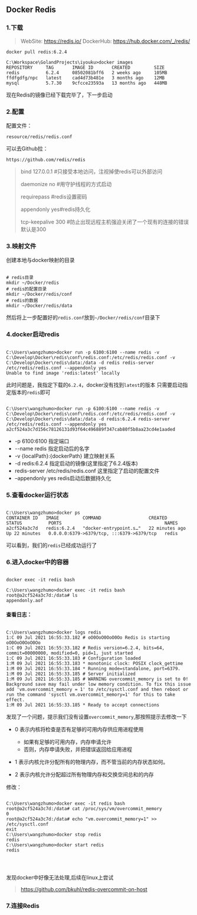 ## Docker Redis

### 1.下载

>WebSite: https://redis.io/
>DockerHub: https://hub.docker.com/_/redis/ 

```shell
docker pull redis:6.2.4

C:\Workspace\GolandProjects\iyouku>docker images
REPOSITORY     TAG       IMAGE ID       CREATED         SIZE
redis          6.2.4     08502081bff6   2 weeks ago     105MB
ffdfgdfg/npc   latest    cad4d73b481e   3 months ago    12MB
mysql          5.7.30    9cfcce23593a   13 months ago   448MB
```
现在Redis的镜像已经下载完毕了，下一步启动

### 2.配置

配置文件：

`resource/redis/redis.conf`

可以去Github拉：

`https://github.com/redis/redis`

> bind 127.0.0.1 #只接受本地访问，注视掉使redis可以外部访问 
> 
> daemonize no #用守护线程的方式启动
> 
> requirepass #redis设置密码 
> 
> appendonly yes#redis持久化　　 
> 
> tcp-keepalive 300 #防止出现远程主机强迫关闭了一个现有的连接的错误 默认是300

### 3.映射文件
创建本地与docker映射的目录

```shell

# redis目录
mkdir ~/Docker/redis  
# redis的配置目录
mkdir ~/Docker/redis/conf
# redis的数据
mkdir ~/Docker/redis/data

```
然后将上一步配置好的`redis.conf`放到`~/Docker/redis/conf`目录下


### 4.docker启动redis

```shell

C:\Users\wangzhumo>docker run -p 6100:6100 --name redis -v C:\Develop\Docker\redis\conf\redis.conf:/etc/redis/redis.conf -v C:\Develop\Docker\redis\data:/data -d redis redis-server /etc/redis/redis.conf --appendonly yes
Unable to find image 'redis:latest' locally

```

此时问题是，我指定下载的`6.2.4`，docker没有找到`latest`的版本
只需要启动指定版本的`redis`即可

```shell

C:\Users\wangzhumo>docker run -p 6100:6100 --name redis -v C:\Develop\Docker\redis\conf\redis.conf:/etc/redis/redis.conf -v C:\Develop\Docker\redis\data:/data -d redis:6.2.4 redis-server /etc/redis/redis.conf --appendonly yes
a2cf524a3c7d156c78126131d93f64c496889f347cab80f5b8aa23cd4e1aaded

```
- -p 6100:6100          指定端口
- --name redis          指定启动后的名字
- -v {localPath}:{dockerPath}  建立映射关系
- -d redis:6.2.4        指定启动的镜像(这里指定了6.2.4版本)
- redis-server /etc/redis/redis.conf 这里指定了启动的配置文件
- –appendonly yes       redis启动后数据持久化

### 5.查看docker运行状态
```shell

C:\Users\wangzhumo>docker ps
CONTAINER ID   IMAGE         COMMAND                  CREATED          STATUS          PORTS                                       NAMES
a2cf524a3c7d   redis:6.2.4   "docker-entrypoint.s…"   22 minutes ago   Up 22 minutes   0.0.0.0:6379->6379/tcp, :::6379->6379/tcp   redis

```

可以看到，我们的`redis`已经成功运行了

### 6.进入docker中的容器

```shell

docker exec -it redis bash

C:\Users\wangzhumo>docker exec -it redis bash
root@a2cf524a3c7d:/data# ls
appendonly.aof

```

#### 查看日志：

```shell

C:\Users\wangzhumo>docker logs redis
1:C 09 Jul 2021 16:55:33.182 # oO0OoO0OoO0Oo Redis is starting oO0OoO0OoO0Oo
1:C 09 Jul 2021 16:55:33.182 # Redis version=6.2.4, bits=64, commit=00000000, modified=0, pid=1, just started
1:C 09 Jul 2021 16:55:33.183 # Configuration loaded
1:M 09 Jul 2021 16:55:33.183 * monotonic clock: POSIX clock_gettime
1:M 09 Jul 2021 16:55:33.184 * Running mode=standalone, port=6379.
1:M 09 Jul 2021 16:55:33.185 # Server initialized
1:M 09 Jul 2021 16:55:33.185 # WARNING overcommit_memory is set to 0! Background save may fail under low memory condition. To fix this issue add 'vm.overcommit_memory = 1' to /etc/sysctl.conf and then reboot or run the command 'sysctl vm.overcommit_memory=1' for this to take effect.
1:M 09 Jul 2021 16:55:33.185 * Ready to accept connections

```
发现了一个问题，提示我们没有设置`overcommit_memory`,那按照提示去修改一下

- 0 表示内核将检查是否有足够的可用内存供应用进程使用
  - 如果有足够的可用内存，内存申请允许
  - 否则，内存申请失败，并把错误返回给应用进程
  
- 1 表示内核允许分配所有的物理内存，而不管当前的内存状态如何。
  
- 2 表示内核允许分配超过所有物理内存和交换空间总和的内存

修改：
```shell

C:\Users\wangzhumo>docker exec -it redis bash
root@a2cf524a3c7d:/data# cat /proc/sys/vm/overcommit_memory
0
root@a2cf524a3c7d:/data# echo "vm.overcommit_memory=1" >> /etc/sysctl.conf
exit
C:\Users\wangzhumo>docker stop redis
redis
C:\Users\wangzhumo>docker start redis
redis




```

发现docker中好像无法处理,后续在linux上尝试
> https://github.com/bkuhl/redis-overcommit-on-host

### 7.连接Redis

```shell


```